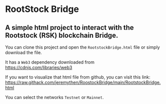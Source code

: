 # RootStock Bridge

## A simple html project to interact with the Rootstock (RSK) blockchain Bridge.

You can clone this project and open the `RootstockBridge.html` file or simply download the file.

It has a `Web3` dependency downloaded from https://cdnjs.com/libraries/web3

If you want to visualize that html file from github, you can visit this link: https://raw.githack.com/jeremythen/RoostockBridge/main/RootstockBridge.html

You can select the networks `Testnet` or `Mainnet`.

